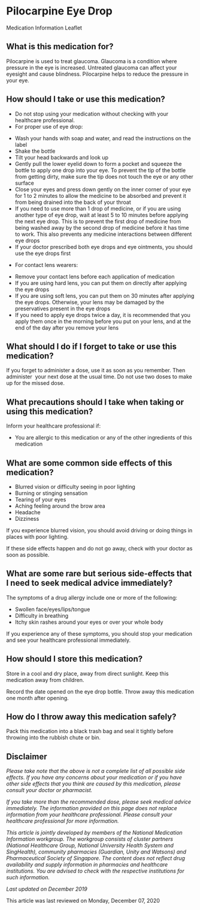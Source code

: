 # Pilocarpine Eye Drop

Medication Information Leaflet

What is this medication for?
----------------------------

Pilocarpine is used to treat glaucoma. Glaucoma is a condition where pressure in the eye is increased. Untreated glaucoma can affect your eyesight and cause blindness. Pilocarpine helps to reduce the pressure in your eye.

How should I take or use this medication?
-----------------------------------------

* Do not stop using your medication without checking with your healthcare professional.
* For proper use of eye drop:

+ Wash your hands with soap and water, and read the instructions on the label
+ Shake the bottle
+ Tilt your head backwards and look up
+ Gently pull the lower eyelid down to form a pocket and squeeze the bottle to apply one drop into your eye. To prevent the tip of the bottle from getting dirty, make sure the tip does not touch the eye or any other surface
+ Close your eyes and press down gently on the inner corner of your eye for 1 to 2 minutes to allow the medicine to be absorbed and prevent it from being drained into the back of your throat
+ If you need to use more than 1 drop of medicine, or if you are using another type of eye drop, wait at least 5 to 10 minutes before applying the next eye drop. This is to prevent the first drop of medicine from being washed away by the second drop of medicine before it has time to work. This also prevents any medicine interactions between different eye drops
+ If your doctor prescribed both eye drops and eye ointments, you should use the eye drops first

* For contact lens wearers:

+ Remove your contact lens before each application of medication
+ If you are using hard lens, you can put them on directly after applying the eye drops
+ If you are using soft lens, you can put them on 30 minutes after applying the eye drops. Otherwise, your lens may be damaged by the preservatives present in the eye drops
+ If you need to apply eye drops twice a day, it is recommended that you apply them once in the morning before you put on your lens, and at the end of the day after you remove your lens

What should I do if I forget to take or use this medication?
------------------------------------------------------------

If you forget to administer a dose, use it as soon as you remember. Then administer  your next dose at the usual time. Do not use two doses to make up for the missed dose.

What precautions should I take when taking or using this medication?
--------------------------------------------------------------------

Inform your healthcare professional if:

* You are allergic to this medication or any of the other ingredients of this medication

What are some common side effects of this medication?
-----------------------------------------------------

* Blurred vision or difficulty seeing in poor lighting
* Burning or stinging sensation
* Tearing of your eyes
* Aching feeling around the brow area
* Headache
* Dizziness

If you experience blurred vision, you should avoid driving or doing things in places with poor lighting.

If these side effects happen and do not go away, check with your doctor as soon as possible.

What are some rare but serious side-effects that I need to seek medical advice immediately?
-------------------------------------------------------------------------------------------

The symptoms of a drug allergy include one or more of the following:

* Swollen face/eyes/lips/tongue
* Difficulty in breathing
* Itchy skin rashes around your eyes or over your whole body

If you experience any of these symptoms, you should stop your medication and see your healthcare professional immediately.

  

How should I store this medication?
-----------------------------------

Store in a cool and dry place, away from direct sunlight. Keep this medication away from children.

Record the date opened on the eye drop bottle. Throw away this medication one month after opening.

How do I throw away this medication safely?
-------------------------------------------

Pack this medication into a black trash bag and seal it tightly before throwing into the rubbish chute or bin.

Disclaimer
----------

*Please take note that the above is not a complete list of all possible side effects. If you have any concerns about your medication or if you have other side effects that you think are caused by this medication, please consult your doctor or pharmacist.*

*If you take more than the recommended dose, please seek medical advice immediately. The information provided on this page does not replace information from your healthcare professional. Please consult your healthcare professional for more information.*

*This article is jointly developed by members of the National Medication Information workgroup. The workgroup consists of cluster partners (National Healthcare Group, National University Health System and SingHealth), community pharmacies (Guardian, Unity and Watsons) and Pharmaceutical Society of Singapore. The content does not reflect drug availability and supply information in pharmacies and healthcare institutions. You are advised to check with the respective institutions for such information.*

*Last updated on December 2019*

This article was last reviewed on
Monday, December 07, 2020